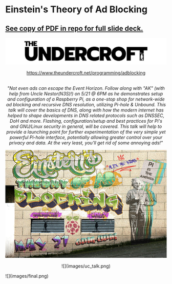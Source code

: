 # Einstein's Theory of Ad Blocking

## <b><ins>See copy of PDF in repo for full slide deck.<ins></b>



![](images/undercroft.jpg)
<p align="center">
   <a href="https://www.theundercroft.net/programming/adblocking">https://www.theundercroft.net/programming/adblocking</a> 
   <br><br>
</p>

<p align="center">
   <i>"Not even ads can escape the Event Horizon. Follow along with "AK" (with help from Uncle Nestor(N3S)!) on 5/21 @ 6PM as he demonstrates setup and configuration of a Raspberry Pi, as a one-stop shop for network-wide ad blocking and recursive DNS resolution, utilizing Pi-hole & Unbound. This talk will cover the basics of DNS, along with how the modern internet has helped to shape developments in DNS related protocols such as DNSSEC, DoH and more. Flashing, configuration/setup and best practices for Pi's and GNU/Linux security in general, will be covered. This talk will help to provide a launching point for further experimentation of the very simple yet powerful Pi-hole interface, potentially allowing greater control over your privacy and data. At the very least, you'll get rid of some annoying ads!"</i>
</p>

![](images/poster.png.jpg)
<p align="center">
   ![](images/uc_talk.png)
</p>
![](images/final.png)
